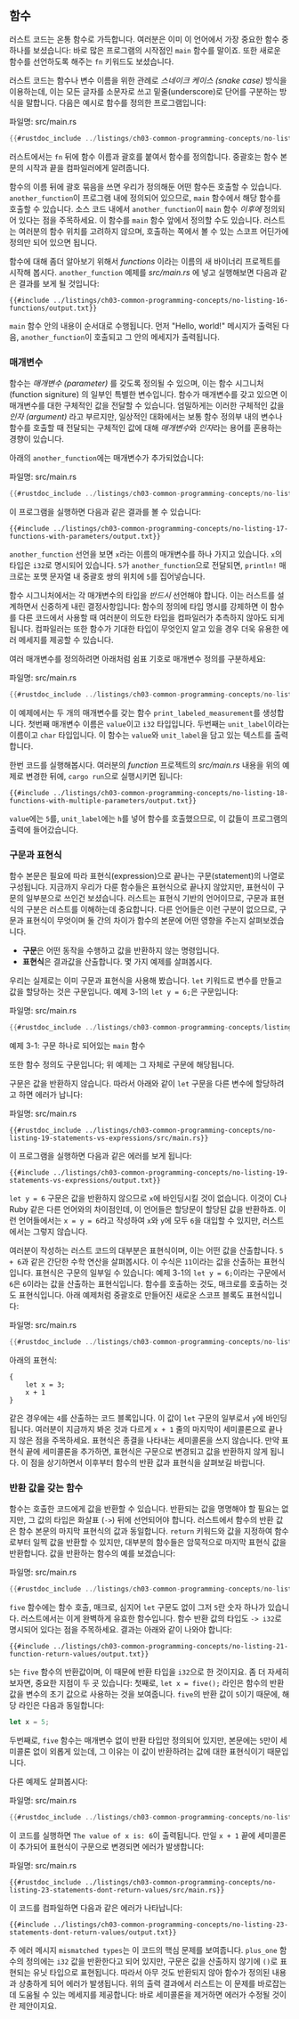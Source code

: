 ## 함수

러스트 코드는 온통 함수로 가득합니다. 여러분은 이미 이 언어에서 가장
중요한 함수 중 하나를 보셨습니다: 바로 많은 프로그램의 시작점인 `main`
함수를 말이죠. 또한 새로운 함수를 선언하도록 해주는 `fn` 키워드도
보셨습니다.

러스트 코드는 함수나 변수 이름을 위한 관례로 *스네이크 케이스 (snake case)* 방식을
이용하는데, 이는 모든 글자를 소문자로 쓰고 밑줄(underscore)로 단어를 구분하는
방식을 말합니다. 다음은 예시로 함수를 정의한 프로그램입니다:

<span class="filename">파일명: src/main.rs</span>

```rust
{{#rustdoc_include ../listings/ch03-common-programming-concepts/no-listing-16-functions/src/main.rs}}
```

러스트에서는 `fn` 뒤에 함수 이름과 괄호를 붙여서 함수를
정의합니다. 중괄호는 함수 본문의 시작과 끝을 컴파일러에게
알려줍니다.

함수의 이름 뒤에 괄호 묶음을 쓰면 우리가 정의해둔 어떤 함수든 호출할 수
있습니다. `another_function`이 프로그램 내에 정의되어 있으므로, `main`
함수에서 해당 함수를 호출할 수 있습니다. 소스 코드 내에서 `another_function`이
`main` 함수 *이후에* 정의되어 있다는 점을 주목하세요. 이 함수를 `main` 함수 앞에서
정의할 수도 있습니다. 러스트는 여러분의 함수 위치를 고려하지 않으며, 호출하는
쪽에서 볼 수 있는 스코프 어딘가에 정의만 되어 있으면 됩니다.

함수에 대해 좀더 알아보기 위해서 *functions* 이라는 이름의 새 바이너리 프로젝트를
시작해 봅시다. `another_function` 예제를 *src/main.rs* 에 넣고 실행해보면
다음과 같은 결과를 보게 될 것입니다:

```console
{{#include ../listings/ch03-common-programming-concepts/no-listing-16-functions/output.txt}}
```

`main` 함수 안의 내용이 순서대로 수행됩니다.
먼저 "Hello, world!" 메시지가 출력된 다음, `another_function`이
호출되고 그 안의 메세지가 출력됩니다.

### 매개변수

함수는 *매개변수 (parameter)* 를 갖도록 정의될 수 있으며, 이는 함수
시그니처 (function signiture) 의 일부인 특별한 변수입니다.
함수가 매개변수를 갖고 있으면 이 매개변수를 대한 구체적인 값을
전달할 수 있습니다. 엄밀하게는 이러한 구체적인 값을 *인자 (argument)* 라고
부르지만, 일상적인 대화에서는 보통 함수 정의부 내의 변수나 함수를 호출할
때 전달되는 구체적인 값에 대해 *매개변수*와 *인자*라는 용어를 혼용하는
경향이 있습니다.

아래의 `another_function`에는 매개변수가 추가되었습니다:

<span class="filename">파일명: src/main.rs</span>

```rust
{{#rustdoc_include ../listings/ch03-common-programming-concepts/no-listing-17-functions-with-parameters/src/main.rs}}
```

이 프로그램을 실행하면 다음과 같은 결과를 볼 수 있습니다:

```console
{{#include ../listings/ch03-common-programming-concepts/no-listing-17-functions-with-parameters/output.txt}}
```

`another_function` 선언을 보면 `x`라는 이름의 매개변수를 하나 가지고 있습니다.
`x`의 타입은 `i32`로 명시되어 있습니다. `5`가 `another_function`으로 전달되면,
`println!` 매크로는 포맷 문자열 내 중괄호 쌍의 위치에 `5`를
집어넣습니다.

함수 시그니처에서는 각 매개변수의 타입을 *반드시* 선언해야 합니다.
이는 러스트를 설계하면서 신중하게 내린 결정사항입니다: 함수의 정의에 타입 명시를
강제하면 이 함수를 다른 코드에서 사용할 때 여러분이 의도한 타입을 컴파일러가
추측하지 않아도 되게 됩니다. 컴파일러는 또한 함수가 기대한 타입이 무엇인지 알고
있을 경우 더욱 유용한 에러 메세지를 제공할 수 있습니다.

여러 매개변수를 정의하려면 아래처럼 쉼표 기호로 매개변수
정의를 구분하세요:

<span class="filename">파일명: src/main.rs</span>

```rust
{{#rustdoc_include ../listings/ch03-common-programming-concepts/no-listing-18-functions-with-multiple-parameters/src/main.rs}}
```

이 예제에서는 두 개의 매개변수를 갖는 함수 `print_labeled_measurement`를
생성합니다. 첫번째 매개변수 이름은 `value`이고 `i32` 타입입니다. 두번째는
`unit_label`이라는 이름이고 `char` 타입입니다. 이 함수는 `value`와
`unit_label`을 담고 있는 텍스트를 출력합니다.

한번 코드를 실행해봅시다. 여러분의 *function* 프로젝트의
*src/main.rs* 내용을 위의 예제로 변경한 뒤에, `cargo run`으로
실행시키면 됩니다:

```console
{{#include ../listings/ch03-common-programming-concepts/no-listing-18-functions-with-multiple-parameters/output.txt}}
```

`value`에는 `5`를, `unit_label`에는 `h`를 넣어 함수를 호출했으므로,
이 값들이 프로그램의 출력에 들어갔습니다.

### 구문과 표현식

함수 본문은 필요에 따라 표현식(expression)으로 끝나는 구문(statement)의
나열로 구성됩니다. 지금까지 우리가 다룬 함수들은 표현식으로 끝나지 않았지만,
표현식이 구문의 일부분으로 쓰인건 보셨습니다. 러스트는 표현식 기반의
언어이므로, 구문과 표현식의 구분은 러스트를 이해하는데 중요합니다.
다른 언어들은 이런 구분이 없으므로, 구문과 표현식이 무엇이며
둘 간의 차이가 함수의 본문에 어떤 영향을 주는지
살펴보겠습니다.

* **구문**은 어떤 동작을 수행하고 값을 반환하지 않는
  명령입니다.
* **표현식**은 결과값을 산출합니다. 몇 가지 예제를 살펴봅시다.

우리는 실제로는 이미 구문과 표현식을 사용해 봤습니다.
`let` 키워드로 변수를 만들고 값을 할당하는 것은 구문입니다.
예제 3-1의 `let y = 6;`은 구문입니다:

<span class="filename">파일명: src/main.rs</span>

```rust
{{#rustdoc_include ../listings/ch03-common-programming-concepts/listing-03-01/src/main.rs}}
```

<span class="caption">예제 3-1: 구문 하나로 되어있는 `main` 함수</span>

또한 함수 정의도 구문입니다; 위 예제는 그 자체로 구문에
해당됩니다.

구문은 값을 반환하지 않습니다. 따라서 아래와 같이 `let` 구문을 다른 변수에
할당하려고 하면 에러가 납니다:

<span class="filename">파일명: src/main.rs</span>

```rust,ignore,does_not_compile
{{#rustdoc_include ../listings/ch03-common-programming-concepts/no-listing-19-statements-vs-expressions/src/main.rs}}
```

이 프로그램을 실행하면 다음과 같은 에러를 보게 됩니다:

```console
{{#include ../listings/ch03-common-programming-concepts/no-listing-19-statements-vs-expressions/output.txt}}
```

`let y = 6` 구문은 값을 반환하지 않으므로 `x`에 바인딩시킬
것이 없습니다. 이것이 C나 Ruby 같은 다른 언어와의 차이점인데,
이 언어들은 할당문이 할당된 값을 반환하죠. 이런 언어들에서는
`x = y = 6`라고 작성하여 `x`와 `y`에 모두 `6`을 대입할 수 있지만,
러스트에서는 그렇지 않습니다.

여러분이 작성하는 러스트 코드의 대부분은 표현식이며, 이는 어떤 값을 산출합니다.
`5 + 6`과 같은 간단한 수학 연산을 살펴봅시다. 이 수식은 `11`이라는
값을 산출하는 표현식입니다. 표현식은 구문의 일부일 수 있습니다:
예제 3-1의 `let y = 6;`이라는 구문에서 `6`은 `6`이라는 값을 
산출하는 표현식입니다. 함수를 호출하는 것도, 매크로를 호출하는 것도
표현식입니다. 아래 예제처럼 중괄호로 만들어진 새로운 스코프 블록도
표현식입니다:

<span class="filename">파일명: src/main.rs</span>

```rust
{{#rustdoc_include ../listings/ch03-common-programming-concepts/no-listing-20-blocks-are-expressions/src/main.rs}}
```

아래의 표현식:

```rust,ignore
{
    let x = 3;
    x + 1
}
```

같은 경우에는 `4`를 산출하는 코드 블록입니다. 이 값이 `let` 구문의
일부로서 `y`에 바인딩됩니다. 여러분이 지금까지 봐온 것과 다르게 `x + 1`
줄의 마지막이 세미콜론으로 끝나지 않은 점을 주목하세요. 표현식은
종결을 나타내는 세미콜론을 쓰지 않습니다. 만약 표현식 끝에 세미콜론을
추가하면, 표현식은 구문으로 변경되고 값을 반환하지 않게 됩니다.
이 점을 상기하면서 이후부터 함수의 반환 값과 표현식을 살펴보길
바랍니다.

### 반환 값을 갖는 함수

함수는 호출한 코드에게 값을 반환할 수 있습니다. 반환되는 값을
명명해야 할 필요는 없지만, 그 값의 타입은 화살표 (`->`) 뒤에
선언되어야 합니다. 러스트에서 함수의 반환 값은 함수 본문의
마지막 표현식의 값과 동일합니다. `return` 키워드와 값을 지정하여
함수로부터 일찍 값을 반환할 수 있지만, 대부분의 함수들은 암묵적으로
마지막 표현식 값을 반환합니다. 값을 반환하는 함수의 예를
보겠습니다:

<span class="filename">파일명: src/main.rs</span>

```rust
{{#rustdoc_include ../listings/ch03-common-programming-concepts/no-listing-21-function-return-values/src/main.rs}}
```

`five` 함수에는 함수 호출, 매크로, 심지어 `let` 구문도 없이
그저 `5`란 숫자 하나가 있습니다. 러스트에서는 이게 완벽하게 유효한
함수입니다. 함수 반환 값의 타입도 `-> i32`로 명시되어 있다는 점을
주목하세요. 결과는 아래와 같이 나와야 합니다:

```console
{{#include ../listings/ch03-common-programming-concepts/no-listing-21-function-return-values/output.txt}}
```

`5`는 `five` 함수의 반환값이며, 이 때문에 반환 타입을 `i32`으로 한
것이지요. 좀 더 자세히 보자면, 중요한 지점이 두 곳 있습니다: 첫째로,
`let x = five();` 라인은 함수의 반환 값을 변수의 초기 값으로 사용하는
것을 보여줍니다. `five`의 반환 값이 `5`이기 때문에, 해당 라인은 다음과 
동일합니다:

```rust
let x = 5;
```

두번째로, `five` 함수는 매개변수 없이 반환 타입만 정의되어 있지만,
본문에는 `5`만이 세미콜론 없이 외롭게 있는데, 그 이유는 이 값이
반환하려는 값에 대한 표현식이기 때문입니다.

다른 예제도 살펴봅시다:

<span class="filename">파일명: src/main.rs</span>

```rust
{{#rustdoc_include ../listings/ch03-common-programming-concepts/no-listing-22-function-parameter-and-return/src/main.rs}}
```

이 코드를 실행하면 `The value of x is: 6`이 출력됩니다.
만일 `x + 1` 끝에 세미콜론이 추가되어 표현식이 구문으로 변경되면
에러가 발생합니다:

<span class="filename">파일명: src/main.rs</span>

```rust,ignore,does_not_compile
{{#rustdoc_include ../listings/ch03-common-programming-concepts/no-listing-23-statements-dont-return-values/src/main.rs}}
```

이 코드를 컴파일하면 다음과 같은 에러가 나타납니다:

```console
{{#include ../listings/ch03-common-programming-concepts/no-listing-23-statements-dont-return-values/output.txt}}
```

주 에러 메시지 `mismatched types`는 이 코드의 핵심 문제를 보여줍니다.
`plus_one` 함수의 정의에는 `i32` 값을 반환한다고 되어 있지만,
구문은 값을 산출하지 않기에 `()`로 표현되는 유닛 타입으로 표현됩니다.
따라서 아무 것도 반환되지 않아 함수가 정의된 내용과 상충하게 되어
에러가 발생됩니다. 위의 출력 결과에서 러스트는 이 문제를 바로잡는데
도움될 수 있는 메세지를 제공합니다: 바로 세미콜론을 제거하면 에러가
수정될 것이란 제안이지요.
